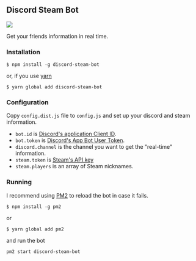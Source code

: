 ## Discord Steam Bot

![](http://i.imgur.com/ajuhmG1.png)

Get your friends information in real time.

### Installation

```
$ npm install -g discord-steam-bot
```

or, if you use [yarn](https://yarnpkg.com)

```
$ yarn global add discord-steam-bot
```

### Configuration

Copy `config.dist.js` file to `config.js` and set up your discord and steam information.

- `bot.id` is [Discord's application Client ID](https://discordapp.com/developers/applications/me).
- `bot.token` is [Discord's App Bot User Token](https://discordapp.com/developers/applications/me).
- `discord.channel` is the channel you want to get the "real-time" information.
- `steam.token` is [Steam's API key](https://steamcommunity.com/dev/apikey)
- `steam.players` is an array of Steam nicknames.

### Running

I recommend using [PM2](http://pm2.keymetrics.io/) to reload the bot in case it fails.

```
$ npm install -g pm2
```

or

```
$ yarn global add pm2
```

and run the bot

```
pm2 start discord-steam-bot
```
